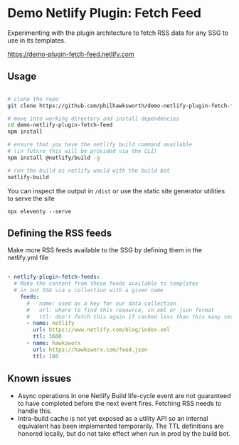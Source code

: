 # Demo Netlify Plugin: Fetch Feed

Experimenting with the plugin architecture to fetch RSS data for any SSG to use in its templates.

https://demo-plugin-fetch-feed.netlify.com

## Usage

```bash

# clone the repo
git clone https://github.com/philhawksworth/demo-netlify-plugin-fetch-feed.git

# move into working directory and install dependencies
cd demo-netlify-plugin-fetch-feed
npm install

# ensure that you have the netlify build command available
# (in future this will be provided via the CLI)
npm install @netlify/build -g

# run the build as netlify would with the build bot
netlify-build
```

You can inspect the output in `/dist` or use the static site generator utilities to serve the site
```
npx eleventy --serve
```


## Defining the RSS feeds

Make more RSS feeds available to the SSG by defining them in the netlify.yml file

```yaml

- netlify-plugin-fetch-feeds:
  # Make the content from these feeds available to templates
  # in our SSG via a collection with a given name
    feeds:
      # - name: used as a key for our data collection
      #   url: where to find this resource, in xml or json format
      #   ttl: don't fetch this again if cached less than this many seconds ago
      - name: netlify
        url: https://www.netlify.com/blog/index.xml
        ttl: 3600
      - name: hawksworx
        url: https://hawksworx.com/feed.json
        ttl: 180

```

## Known issues

- Async operations in one Netlify Build life-cycle event are not guaranteed to have completed before the next event fires. Fetching RSS needs to handle this.
- Intra-build cache is not yet exposed as a utility API so an internal equivalent has been implemented temporarily. The TTL definitions are honored locally, but do not take effect when run in prod by the build bot.
